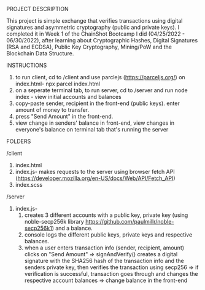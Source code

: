 PROJECT DESCRIPTION

This project is simple exchange that verifies transactions using digital signatures and asymmetric cryptography (public and private keys). 
I completed it in Week 1 of the ChainShot Bootcamp I did (04/25/2022 - 06/30/2022), after learning about Cryptographic Hashes, Digital Signatures (RSA and ECDSA), 
Public Key Cryptography, Mining/PoW and the Blockchain Data Structure. 
       
INSTRUCTIONS
1. to run client, cd to /client and use parclejs (https://parceljs.org/) on index.html- npx parcel index.html
2. on a seperate terminal tab, to run server, cd to /server and run node index - view initial accounts and balances
3. copy-paste sender, recipient in the front-end (public keys). enter amount of money to transfer. 
4. press "Send Amount" in the front-end. 
5. view change in senders' balance in front-end, view changes in everyone's balance on terminal tab that's running the server

FOLDERS

/client 
1. index.html
2. index.js- makes requests to the server using browser fetch API (https://developer.mozilla.org/en-US/docs/Web/API/Fetch_API)
3. index.scss

/server  
1. index.js- 
    1. creates 3 different accounts with a public key, private key (using noble-secp256k library https://github.com/paulmillr/noble-secp256k1) and a balance.
    2. console logs the different public keys, private keys and respective balances.
    3. when a user enters transaction info (sender, recipient, amount) clicks on "Send Amount" =>
        signAndVerify() creates a digital signature with the SHA256 hash of the transaction info and the senders private key, then verifies the transaction using secp256
        => if verification is successful, transaction goes through and changes the respective account balances
        => change balance in the front-end

